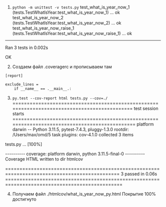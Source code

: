 1. `python -m unittest -v tests.py`
test_what_is_year_now_1 (tests.TestWhatIsYear.test_what_is_year_now_1) ... ok
test_what_is_year_now_2 (tests.TestWhatIsYear.test_what_is_year_now_2) ... ok
test_what_is_year_now_raise_1 (tests.TestWhatIsYear.test_what_is_year_now_raise_1) ... ok

----------------------------------------------------------------------
Ran 3 tests in 0.002s

OK

2. Создаем файл .coveragerc и прописываем там 
```
[report]

exclude_lines =
    if __name__ == .__main__.:
```

3. `py.test --cov-report html tests.py --cov=./`
============================================================================================= test session starts ==============================================================================================
platform darwin -- Python 3.11.5, pytest-7.4.3, pluggy-1.3.0
rootdir: /Users/max/omd/5 task
plugins: cov-4.1.0
collected 3 items                                                                                                                                                                                              

tests.py ...                                                                                                                                                                                             [100%]

---------- coverage: platform darwin, python 3.11.5-final-0 ----------
Coverage HTML written to dir htmlcov


============================================================================================== 3 passed in 0.06s ===============================================================================================

4. Получаем файл ./htmlcov/what_is_year_now_py.html
Покрытие 100% достигнуто
